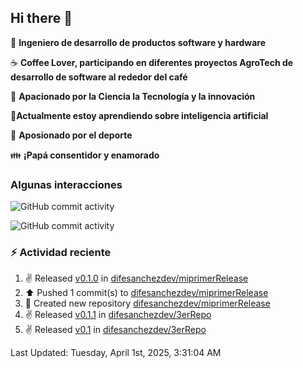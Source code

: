 ## Hi there 👋

:robot: **Ingeniero de desarrollo de productos software y hardware**

:coffee: **Coffee Lover, participando en diferentes proyectos AgroTech de desarrollo de software al rededor del café**

:satellite: **Apacionado por la Ciencia la Tecnología y la innovación**

:book:**Actualmente estoy aprendiendo sobre inteligencia artificial** 

:running: **Aposionado por el deporte**

:family: **¡Papá consentidor y enamorado**

### Algunas interacciones

![GitHub commit activity](https://img.shields.io/github/commit-activity/m/difesanchezdev/difesanchezdev) 

![GitHub commit activity](https://img.shields.io/github/commit-activity/m/difesanchezdev/miPrimerRepo)

### :zap: Actividad reciente
<!--RECENT_ACTIVITY:start-->
1. ✌️ Released [v0.1.0](https://github.com/difesanchezdev/miprimerRelease/releases/tag/v0.1.0) in [difesanchezdev/miprimerRelease](https://github.com/difesanchezdev/miprimerRelease)<br>
2. ⬆️ Pushed 1 commit(s) to [difesanchezdev/miprimerRelease](https://github.com/difesanchezdev/miprimerRelease)<br>
3. 📔 Created new repository [difesanchezdev/miprimerRelease](https://github.com/difesanchezdev/miprimerRelease)<br>
4. ✌️ Released [v0.1.1](https://github.com/difesanchezdev/3erRepo/releases/tag/v0.1.1) in [difesanchezdev/3erRepo](https://github.com/difesanchezdev/3erRepo)<br>
5. ✌️ Released [v0.1](https://github.com/difesanchezdev/3erRepo/releases/tag/v0.1.0) in [difesanchezdev/3erRepo](https://github.com/difesanchezdev/3erRepo)<br>
<!--RECENT_ACTIVITY:end-->
<!--RECENT_ACTIVITY:last_update-->
Last Updated: Tuesday, April 1st, 2025, 3:31:04 AM
<!--RECENT_ACTIVITY:last_update_end-->

<!--
**difesanchezdev/difesanchezdev** is a ✨ _special_ ✨ repository because its `README.md` (this file) appears on your GitHub profile.

Here are some ideas to get you started:

- 🔭 I’m currently working on ...
- 🌱 I’m currently learning ...
- 👯 I’m looking to collaborate on ...
- 🤔 I’m looking for help with ...
- 💬 Ask me about ...
- 📫 How to reach me: ...
- 😄 Pronouns: ...
- ⚡ Fun fact: ...
-->

